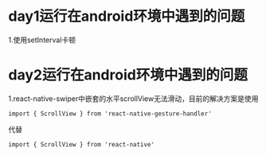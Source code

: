 # day1运行在android环境中遇到的问题
1.使用setInterval卡顿

# day2运行在android环境中遇到的问题
1.react-native-swiper中嵌套的水平scrollView无法滑动，目前的解决方案是使用
```
import { ScrollView } from 'react-native-gesture-handler'
```
代替
```
import { ScrollView } from 'react-native'
```